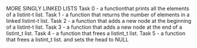 MORE SINGLY LINKED LISTS
Task 0 -  a functionthat prints all the elements of a listint-t list.
Task 1 -  a function that returns the number of elements in a linked listint-t list.
Task 2 - a function that adds a new node at the beginning of a listint-t list.
Task 3 - a function that adds a new node at the end of a listint_t list.
Task 4 -  a function that frees a listint_t list.
Task 5 - a function that frees a listint_t list. and sets the head to NULL
